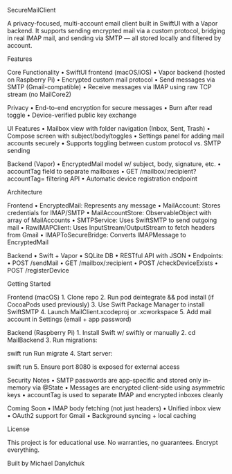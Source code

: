 SecureMailClient

A privacy-focused, multi-account email client built in SwiftUI with a Vapor backend. It supports sending encrypted mail via a custom protocol, bridging in real IMAP mail, and sending via SMTP — all stored locally and filtered by account.

Features

Core Functionality
	•	SwiftUI frontend (macOS/iOS)
	•	Vapor backend (hosted on Raspberry Pi)
	•	Encrypted custom mail protocol
	•	Send messages via SMTP (Gmail-compatible)
	•	Receive messages via IMAP using raw TCP stream (no MailCore2)

Privacy
	•	End-to-end encryption for secure messages
	•	Burn after read toggle
	•	Device-verified public key exchange

UI Features
	•	Mailbox view with folder navigation (Inbox, Sent, Trash)
	•	Compose screen with subject/body/toggles
	•	Settings panel for adding mail accounts securely
	•	Supports toggling between custom protocol vs. SMTP sending

Backend (Vapor)
	•	EncryptedMail model w/ subject, body, signature, etc.
	•	accountTag field to separate mailboxes
	•	GET /mailbox/:recipient?accountTag= filtering API
	•	Automatic device registration endpoint

Architecture

Frontend
	•	EncryptedMail: Represents any message
	•	MailAccount: Stores credentials for IMAP/SMTP
	•	MailAccountStore: ObservableObject with array of MailAccounts
	•	SMTPService: Uses SwiftSMTP to send outgoing mail
	•	RawIMAPClient: Uses InputStream/OutputStream to fetch headers from Gmail
	•	IMAPToSecureBridge: Converts IMAPMessage to EncryptedMail

Backend
	•	Swift + Vapor
	•	SQLite DB
	•	RESTful API with JSON
	•	Endpoints:
	•	POST /sendMail
	•	GET /mailbox/:recipient
	•	POST /checkDeviceExists
	•	POST /registerDevice

Getting Started

Frontend (macOS)
	1.	Clone repo
	2.	Run pod deintegrate && pod install (if CocoaPods used previously)
	3.	Use Swift Package Manager to install SwiftSMTP
	4.	Launch MailClient.xcodeproj or .xcworkspace
	5.	Add mail account in Settings (email + app password)

Backend (Raspberry Pi)
	1.	Install Swift w/ swiftly or manually
	2.	cd MailBackend
	3.	Run migrations:

swift run Run migrate
	4.	Start server:

swift run
	5.	Ensure port 8080 is exposed for external access

Security Notes
	•	SMTP passwords are app-specific and stored only in-memory via @State
	•	Messages are encrypted client-side using asymmetric keys
	•	accountTag is used to separate IMAP and encrypted inboxes cleanly

Coming Soon
	•	IMAP body fetching (not just headers)
	•	Unified inbox view
	•	OAuth2 support for Gmail
	•	Background syncing + local caching

License

This project is for educational use. No warranties, no guarantees. Encrypt everything.

Built by Michael Danylchuk
